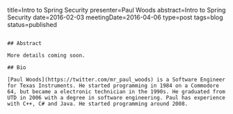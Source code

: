 title=Intro to Spring Security
presenter=Paul Woods
abstract=Intro to Spring Security
date=2016-02-03
meetingDate=2016-04-06
type=post
tags=blog
status=published
~~~~~~

## Abstract 

More details coming soon.

## Bio

[Paul Woods](https://twitter.com/mr_paul_woods) is a Software Engineer for Texas Instruments. He started programming in 1984 on a Commodore 64, but became a electronic technician in the 1990s. He graduated from UTD in 2006 with a degree in software engineering. Paul has experience with C++, C# and Java. He started programming around 2008.
